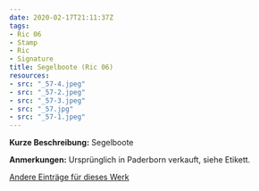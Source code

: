 ```yaml
---
date: 2020-02-17T21:11:37Z
tags:
- Ric 06
- Stamp
- Ric
- Signature
title: Segelboote (Ric 06)
resources:
- src: "_57-4.jpeg"
- src: "_57-2.jpeg"
- src: "_57-3.jpeg"
- src: "_57.jpg"
- src: "_57-1.jpeg"
---
```


**Kurze Beschreibung:** Segelboote

**Anmerkungen:** Ursprünglich in Paderborn verkauft, siehe Etikett.

[Andere Einträge für dieses Werk](/tags/Ric-06)
